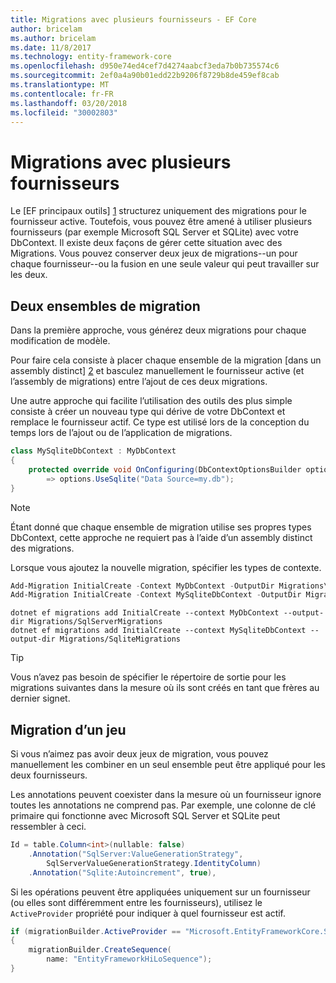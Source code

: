 ```yaml
---
title: Migrations avec plusieurs fournisseurs - EF Core
author: bricelam
ms.author: bricelam
ms.date: 11/8/2017
ms.technology: entity-framework-core
ms.openlocfilehash: d950e74ed4cef7d4274aabcf3eda7b0b735574c6
ms.sourcegitcommit: 2ef0a4a90b01edd22b9206f8729b8de459ef8cab
ms.translationtype: MT
ms.contentlocale: fr-FR
ms.lasthandoff: 03/20/2018
ms.locfileid: "30002803"
---
```

<a name="migrations-with-multiple-providers"></a>Migrations avec plusieurs fournisseurs
==================================
Le [EF principaux outils] [ 1] structurez uniquement des migrations pour le fournisseur active. Toutefois, vous pouvez être amené à utiliser plusieurs fournisseurs (par exemple Microsoft SQL Server et SQLite) avec votre DbContext. Il existe deux façons de gérer cette situation avec des Migrations. Vous pouvez conserver deux jeux de migrations--un pour chaque fournisseur--ou la fusion en une seule valeur qui peut travailler sur les deux.

<a name="two-migration-sets"></a>Deux ensembles de migration
------------------
Dans la première approche, vous générez deux migrations pour chaque modification de modèle.

Pour faire cela consiste à placer chaque ensemble de la migration [dans un assembly distinct] [ 2] et basculez manuellement le fournisseur active (et l’assembly de migrations) entre l’ajout de ces deux migrations.

Une autre approche qui facilite l’utilisation des outils des plus simple consiste à créer un nouveau type qui dérive de votre DbContext et remplace le fournisseur actif. Ce type est utilisé lors de la conception du temps lors de l’ajout ou de l’application de migrations.

``` csharp
class MySqliteDbContext : MyDbContext
{
    protected override void OnConfiguring(DbContextOptionsBuilder options)
        => options.UseSqlite("Data Source=my.db");
}
```

> [!NOTE]
> Étant donné que chaque ensemble de migration utilise ses propres types DbContext, cette approche ne requiert pas à l’aide d’un assembly distinct des migrations.

Lorsque vous ajoutez la nouvelle migration, spécifier les types de contexte.

``` powershell
Add-Migration InitialCreate -Context MyDbContext -OutputDir Migrations\SqlServerMigrations
Add-Migration InitialCreate -Context MySqliteDbContext -OutputDir Migrations\SqliteMigrations
```
``` Console
dotnet ef migrations add InitialCreate --context MyDbContext --output-dir Migrations/SqlServerMigrations
dotnet ef migrations add InitialCreate --context MySqliteDbContext --output-dir Migrations/SqliteMigrations
```

> [!TIP]
> Vous n’avez pas besoin de spécifier le répertoire de sortie pour les migrations suivantes dans la mesure où ils sont créés en tant que frères au dernier signet.

<a name="one-migration-set"></a>Migration d’un jeu
-----------------
Si vous n’aimez pas avoir deux jeux de migration, vous pouvez manuellement les combiner en un seul ensemble peut être appliqué pour les deux fournisseurs.

Les annotations peuvent coexister dans la mesure où un fournisseur ignore toutes les annotations ne comprend pas. Par exemple, une colonne de clé primaire qui fonctionne avec Microsoft SQL Server et SQLite peut ressembler à ceci.

``` csharp
Id = table.Column<int>(nullable: false)
    .Annotation("SqlServer:ValueGenerationStrategy",
        SqlServerValueGenerationStrategy.IdentityColumn)
    .Annotation("Sqlite:Autoincrement", true),
```

Si les opérations peuvent être appliquées uniquement sur un fournisseur (ou elles sont différemment entre les fournisseurs), utilisez le `ActiveProvider` propriété pour indiquer à quel fournisseur est actif.

``` csharp
if (migrationBuilder.ActiveProvider == "Microsoft.EntityFrameworkCore.SqlServer")
{
    migrationBuilder.CreateSequence(
        name: "EntityFrameworkHiLoSequence");
}
```


  [1]: ../../miscellaneous/cli/index.md
  [2]: projects.md
